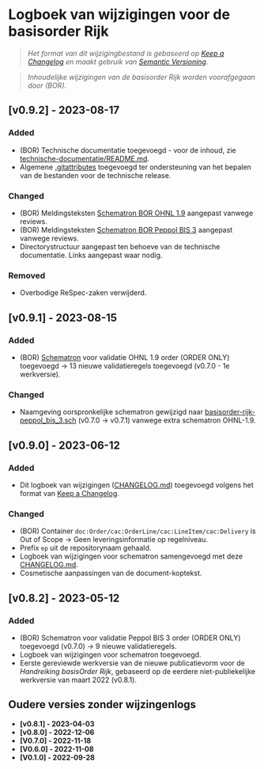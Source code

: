 # Logboek van wijzigingen voor de basisorder Rijk

> _Het format van dit wijzigingbestand is gebaseerd op [Keep a Changelog](https://keepachangelog.com/nl/1.1.0/) en maakt gebruik van [Semantic Versioning](https://semver.org/spec/v2.0.0.html)_.

> _Inhoudelijke wijzigingen van de basisorder Rijk worden voorafgegaan door (BOR)._


## [v0.9.2] - 2023-08-17

### Added

- (BOR) Technische documentatie toegevoegd - voor de inhoud, zie [technische-documentatie/README.md](./technische-documentatie/README.md).
- Algemene [.gitattributes](./.gitattributes) toegevoegd ter ondersteuning van het bepalen van de bestanden voor de technische release.

### Changed

- (BOR) Meldingsteksten [Schematron BOR OHNL 1.9](./technische-documentatie/basisorder-rijk-ohnl-1.9.sch) aangepast vanwege reviews.
- (BOR) Meldingsteksten [Schematron BOR Peppol BIS 3](./technische-documentatie/basisorder-rijk-peppol-bis-3.sch) aangepast vanwege reviews.
- Directorystructuur aangepast ten behoeve van de technische documentatie. Links aangepast waar nodig.

### Removed

- Overbodige ReSpec-zaken verwijderd.


## [v0.9.1] - 2023-08-15

### Added

- (BOR) [Schematron](./technische-documentatie/basisorder-rijk-ohnl-1.9.sch) voor validatie OHNL 1.9 order (ORDER ONLY) toegevoegd → 13 nieuwe validatieregels toegevoegd (v0.7.0 - 1e werkversie).

### Changed

- Naamgeving oorspronkelijke schematron gewijzigd naar [basisorder-rijk-peppol_bis_3.sch](./technische-documentatie/basisorder-rijk-peppol-bis-3.sch) (v0.7.0 → v0.7.1) vanwege extra schematron OHNL-1.9.


## [v0.9.0] - 2023-06-12

### Added

- Dit logboek van wijzigingen ([CHANGELOG.md](./CHANGELOG.md)) toegevoegd volgens het format van [Keep a Changelog](https://keepachangelog.com/nl/1.1.0/).

### Changed

- (BOR) Container `doc:Order/cac:OrderLine/cac:LineItem/cac:Delivery` is Out of Scope → Geen leveringsinformatie op regelniveau.
- Prefix `ep` uit de repositorynaam gehaald.
- Logboek van wijzigingen voor schematron samengevoegd met deze [CHANGELOG.md](./CHANGELOG.md).
- Cosmetische aanpassingen van de document-koptekst.


## [v0.8.2] - 2023-05-12

### Added

- (BOR) Schematron voor validatie Peppol BIS 3 order (ORDER ONLY) toegevoegd (v0.7.0) → 9 nieuwe validatieregels.
- Logboek van wijzigingen voor schematron toegevoegd.
- Eerste gereviewde werkversie van de nieuwe publicatievorm voor de <em>Handreiking basisOrder Rijk</em>, gebaseerd op de eerdere niet-publiekelijke werkversie van maart 2022 (v0.8.1).


## Oudere versies zonder wijzingenlogs

* **[v0.8.1] - 2023-04-03**
* **[v0.8.0] - 2022-12-06**
* **[V0.7.0] - 2022-11-18**
* **[V0.6.0] - 2022-11-08**
* **[V0.1.0] - 2022-09-28**
